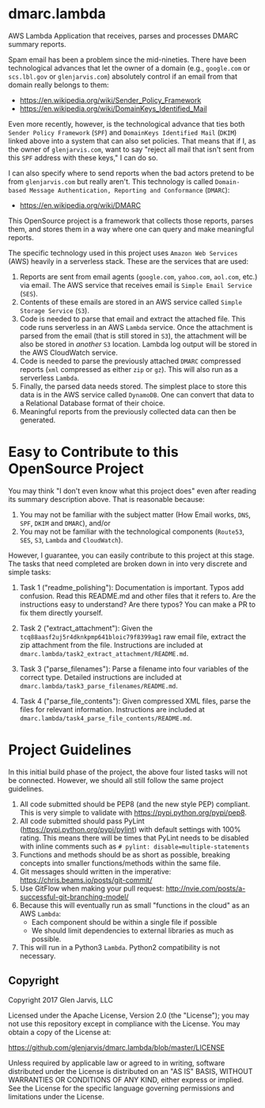 # dmarc.lambda
AWS Lambda Application that receives, parses and processes DMARC summary reports.

Spam email has been a problem since the mid-nineties. There have been technological advances that let the owner of a domain (e.g., `google.com` or `scs.lbl.gov` or `glenjarvis.com`) absolutely control if an email from that domain really belongs to them:

- https://en.wikipedia.org/wiki/Sender_Policy_Framework
- https://en.wikipedia.org/wiki/DomainKeys_Identified_Mail

Even more recently, however, is the technological advance that ties both `Sender Policy Framework` (`SPF`) and `DomainKeys Identified Mail` (`DKIM`) linked above into a system that can also set policies. That means that if I, as the owner of `glenjarvis.com`, want to say "reject all mail that isn't sent from this `SPF` address with these keys," I can do so. 

I can also specify where to send reports when the bad actors pretend to be from `glenjarvis.com` but really aren't. This technology is called `Domain-based Message Authentication, Reporting and Conformance` (`DMARC`):

- https://en.wikipedia.org/wiki/DMARC

This OpenSource project is a framework that collects those reports, parses them, and stores them in a way where one can query and make meaningful reports.

The specific technology used in this project uses `Amazon Web Services` (AWS) heavily in a serverless stack. These are the services that are used:

1. Reports are sent from email agents (`google.com`, `yahoo.com`, `aol.com`, etc.) via email. The AWS service that receives email is `Simple Email Service` (`SES`).
1. Contents of these emails are stored in an AWS service called `Simple Storage Service` (`S3`).
1. Code is needed to parse that email and extract the attached file. This code runs serverless in an AWS `Lambda` service. Once the attachment is parsed from the email (that is still stored in `S3`), the attachment will be also be stored in *another* `S3` location. Lambda log output will be stored in the AWS CloudWatch service.
1. Code is needed to parse the previously attached `DMARC` compressed reports (`xml` compressed as either `zip` or `gz`). This will also run as a serverless `Lambda`.
1. Finally, the parsed data needs stored. The simplest place to store this data is in the AWS service called `DynamoDB`. One can convert that data to a Relational Database format of their choice.
1. Meaningful reports from the previously collected data can then be generated.

# Easy to Contribute to this OpenSource Project

You may think "I don't even know what this project does" even after reading its summary description above. That is reasonable because:

1. You may not be familiar with the subject matter (How Email works, `DNS`, `SPF`, `DKIM` and `DMARC`), and/or
2. You may not be familiar with the technological components (`Route53`, `SES`, `S3`, `Lambda` and `CloudWatch`).

However, I guarantee, you can easily contribute to this project at this stage. The tasks that need completed are broken down in into very discrete and simple tasks:

1. Task 1 ("readme_polishing"): Documentation is important. Typos add confusion. Read this README.md and other files that it refers to. Are the instructions easy to understand? Are there typos? You can make a PR to fix them directly yourself.

1. Task 2 ("extract_attachment"): Given the `tcq88aasf2uj5r4dknkpmp641bloic79f8399ag1` raw email file, extract the zip attachment from the file. Instructions are included at `dmarc.lambda/task2_extract_attachment/README.md`.

1. Task 3 ("parse_filenames"): Parse a filename into four variables of the correct type. Detailed instructions are included at `dmarc.lambda/task3_parse_filenames/README.md`.

1. Task 4 ("parse_file_contents"): Given compressed XML files, parse the files for relevant information. Instructions are included at `dmarc.lambda/task4_parse_file_contents/README.md`.

# Project Guidelines

In this initial build phase of the project, the above four listed tasks will not be connected. However, we should all still follow the same project guidelines.

1. All code submitted should be PEP8 (and the new style PEP) compliant. This is very simple to validate with https://pypi.python.org/pypi/pep8.
1. All code submitted should pass PyLint (https://pypi.python.org/pypi/pylint) with default settings with 100% rating. This means there will be times that PyLint needs to be disabled with inline comments such as `# pylint: disable=multiple-statements`
1. Functions and methods should be as short as possible, breaking concepts into smaller functions/methods within the same file.
1. Git messages should written in the imperative: https://chris.beams.io/posts/git-commit/
1. Use GitFlow when making your pull request: http://nvie.com/posts/a-successful-git-branching-model/
1. Because this will eventually run as small "functions in the cloud" as an AWS `Lambda`:
    - Each component should be within a single file if possible
    - We should limit dependencies to external libraries as much as possible.
1. This will run in a Python3 `Lambda`. Python2 compatibility is not necessary.

## Copyright
Copyright 2017 Glen Jarvis, LLC

Licensed under the Apache License, Version 2.0 (the "License"); you may not use
this repository except in compliance with the License.  You may obtain a copy of the
License at:

https://github.com/glenjarvis/dmarc.lambda/blob/master/LICENSE

Unless required by applicable law or agreed to in writing, software distributed
under the License is distributed on an "AS IS" BASIS, WITHOUT WARRANTIES OR
CONDITIONS OF ANY KIND, either express or implied.  See the License for the
specific language governing permissions and limitations under the License.

